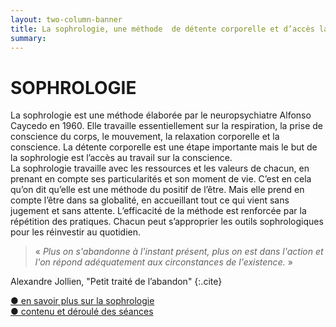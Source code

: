 ```yaml
---
layout: two-column-banner
title: La sophrologie, une méthode  de détente corporelle et d’accès la conscience
summary:
---
```

# SOPHROLOGIE

La sophrologie est une méthode élaborée par le neuropsychiatre Alfonso Caycedo en 1960. Elle travaille essentiellement sur la respiration, la prise de conscience du corps, le mouvement, la relaxation corporelle et la conscience. La détente corporelle est une étape importante mais le but de la sophrologie est l’accès au travail sur la conscience.  
La sophrologie travaille avec les ressources et les valeurs de chacun, en prenant en compte ses particularités et son moment de vie. C’est en cela qu’on dit qu’elle est une méthode du positif de l’être. Mais elle prend en compte l’être dans sa globalité, en accueillant tout ce qui vient sans jugement et sans attente. L’efficacité de la méthode est renforcée par la répétition des pratiques. Chacun peut s’approprier les outils sophrologiques pour les réinvestir au quotidien.  

>«&nbsp;*Plus on s'abandonne à l'instant présent, plus on est dans l'action et l'on répond adéquatement aux circonstances de l'existence.*&nbsp;»

Alexandre Jollien, "Petit traité de l’abandon"
{:.cite}  

<div class="savoir-plus"><a href="en-savoir-plus-sur-la-sophrologie">● en savoir plus sur la sophrologie</a></div>
<div class="savoir-plus"><a href="contenu-des-seances-sophrologie">● contenu et déroulé des séances</a>
</div>
